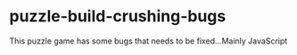 # puzzle-build-crushing-bugs
This puzzle game has some bugs that needs to be fixed...Mainly JavaScript
